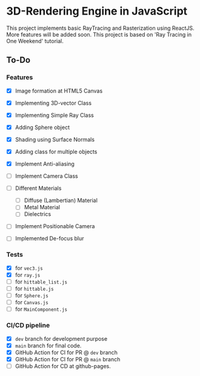 # 3D-Rendering Engine in JavaScript

This project implements basic RayTracing and Rasterization using ReactJS. More features will be added soon. This project is based on 'Ray Tracing in One Weekend' tutorial.

## To-Do

### Features
- [X] Image formation at HTML5 Canvas
- [X] Implementing 3D-vector Class
- [X] Implementing Simple Ray Class
- [X] Adding Sphere object 
- [X] Shading using Surface Normals
- [X] Adding class for multiple objects 
- [X] Implement Anti-aliasing 
- [ ] Implement Camera Class 
- [ ] Different Materials 
  - [ ] Diffuse (Lambertian) Material
  - [ ] Metal Material
  - [ ] Dielectrics
- [ ] Implement Positionable Camera
- [ ] Implemented De-focus blur


### Tests
- [X] for `vec3.js`
- [X] for `ray.js`
- [ ] for `hittable_list.js`
- [ ] for `hittable.js`
- [ ] for `Sphere.js`
- [ ] for `Canvas.js`
- [ ] for `MainComponent.js`

### CI/CD pipeline
- [X] `dev` branch for development purpose
- [X] `main` branch for final code.
- [X] GitHub Action for CI for PR @ `dev` branch
- [X] GitHub Action for CI for PR @ `main` branch
- [ ] GitHub Action for CD at github-pages.
